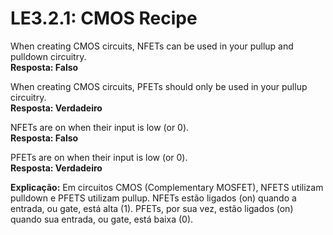 # LE3.2.1: CMOS Recipe  
When creating CMOS circuits, NFETs can be used in your pullup and pulldown circuitry.  
**Resposta: Falso**  
  
When creating CMOS circuits, PFETs should only be used in your pullup circuitry.  
**Resposta: Verdadeiro** 
  
NFETs are on when their input is low (or 0).  
**Resposta: Falso**  
  
PFETs are on when their input is low (or 0).  
**Resposta: Verdadeiro**  
  
**Explicação:** Em circuitos CMOS (Complementary MOSFET), NFETS utilizam pulldown e PFETS utilizam pullup. NFETs estão ligados (on) quando a entrada, ou gate, está alta (1). PFETs, por sua vez, estão ligados (on) quando sua entrada, ou gate, está baixa (0).  